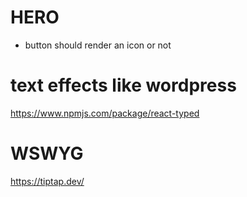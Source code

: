 # HERO
- button should render an icon or not

<!-- https://react-swipeable-views.com/api/api/ -->
<!-- https://swiperjs.com/demos#navigation -->

# text effects like wordpress
https://www.npmjs.com/package/react-typed 


# WSWYG
https://tiptap.dev/
